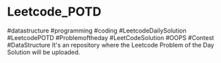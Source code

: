 # Leetcode_POTD
#datastructure #programming  #coding  #LeetcodeDailySolution #LeetcodePOTD #Problemoftheday #LeetCodeSolution #OOPS #Contest #DataStructure
It's an repository where the Leetcode  Problem of the Day Solution will be uploaded.
